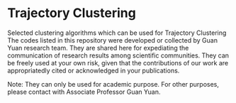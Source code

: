 # Trajectory Clustering
Selected clustering algorithms which can be used for Trajectory Clustering
The codes listed in this repository were developed or collected by Guan Yuan research team. They are shared here for expediating the communication of research results among scientific communities. They can be freely used at your own risk, given that the contributions of our work are appropriatedly cited or acknowledged in your publications.

 Note: They can only be used for academic purpose. For other purposes, please contact with Associate Professor Guan Yuan. 
